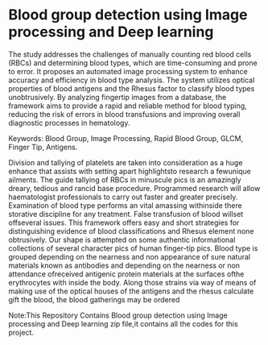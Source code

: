 # Blood group detection using Image processing and Deep learning

The study addresses the challenges of manually counting red blood cells (RBCs) and determining blood types, which are time-consuming and prone to error. 
It proposes an automated image processing system to enhance accuracy and efficiency in blood type analysis.
The system utilizes optical properties of blood antigens and the Rhesus factor to classify blood types unobtrusively.
By analyzing fingertip images from a database, the framework aims to provide a rapid and reliable method for blood typing, 
reducing the risk of errors in blood transfusions and improving overall diagnostic processes in hematology.

Keywords: Blood Group, Image Processing, Rapid Blood Group, GLCM, Finger Tip, 
Antigens.

Division and tallying of platelets are taken into consideration as a huge enhance that 
assists with setting apart highlightsto research a fewunique ailments. The guide tallying 
of RBCs in minuscule pics is an amazingly dreary, tedious and rancid base procedure. 
Programmed research will allow haematologist professionals to carry out faster and 
greater precisely. Examination of blood type performs an vital amassing withinside 
there storative discipline for any treatment. False transfusion of blood willset offseveral 
issues. This framework offers easy and short strategies for distinguishing evidence of 
blood classifications and Rhesus element none obtrusively. Our shape is attempted on 
some authentic informational collections of several character pics of human finger-tip 
pics. Blood type is grouped depending on the nearness and non appearance of sure 
natural materials known as antibodies and depending on the nearness or non attendance 
ofreceived antigenic protein materials at the surfaces ofthe erythrocytes with inside the 
body. Along those strains via way of means of making use of the optical houses of the 
antigens and the rhesus calculate gift the blood, the blood gatherings may be ordered

Note:This Repository Contains Blood group detection using Image processing and Deep learning zip file,it contains all the codes for this project.
